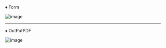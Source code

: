 ♦ Form  
  
![image](https://github.com/comtaken/exceltopdf/assets/65578523/2d85a128-5c82-48e1-bb12-a1ec67173c10)

<hr>  
♦ OutPutPDF  
  
  ![image](https://github.com/comtaken/exceltopdf/assets/65578523/55a486af-b0d2-4ee0-a0a3-294f03c4974e)


